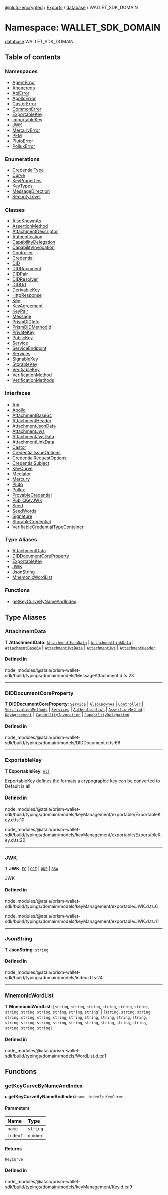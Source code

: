 [@pluto-encrypted](../README.md) / [Exports](../modules.md) / [database](database.md) / WALLET\_SDK\_DOMAIN

# Namespace: WALLET\_SDK\_DOMAIN

[database](database.md).WALLET_SDK_DOMAIN

## Table of contents

### Namespaces

- [AgentError](database.WALLET_SDK_DOMAIN.AgentError.md)
- [Anoncreds](database.WALLET_SDK_DOMAIN.Anoncreds.md)
- [ApiError](database.WALLET_SDK_DOMAIN.ApiError.md)
- [ApolloError](database.WALLET_SDK_DOMAIN.ApolloError.md)
- [CastorError](database.WALLET_SDK_DOMAIN.CastorError.md)
- [CommonError](database.WALLET_SDK_DOMAIN.CommonError.md)
- [ExportableKey](database.WALLET_SDK_DOMAIN.ExportableKey.md)
- [ImportableKey](database.WALLET_SDK_DOMAIN.ImportableKey.md)
- [JWK](database.WALLET_SDK_DOMAIN.JWK.md)
- [MercuryError](database.WALLET_SDK_DOMAIN.MercuryError.md)
- [PEM](database.WALLET_SDK_DOMAIN.PEM.md)
- [PlutoError](database.WALLET_SDK_DOMAIN.PlutoError.md)
- [PolluxError](database.WALLET_SDK_DOMAIN.PolluxError.md)

### Enumerations

- [CredentialType](../enums/database.WALLET_SDK_DOMAIN.CredentialType.md)
- [Curve](../enums/database.WALLET_SDK_DOMAIN.Curve.md)
- [KeyProperties](../enums/database.WALLET_SDK_DOMAIN.KeyProperties.md)
- [KeyTypes](../enums/database.WALLET_SDK_DOMAIN.KeyTypes.md)
- [MessageDirection](../enums/database.WALLET_SDK_DOMAIN.MessageDirection.md)
- [SecurityLevel](../enums/database.WALLET_SDK_DOMAIN.SecurityLevel.md)

### Classes

- [AlsoKnownAs](../classes/database.WALLET_SDK_DOMAIN.AlsoKnownAs.md)
- [AssertionMethod](../classes/database.WALLET_SDK_DOMAIN.AssertionMethod.md)
- [AttachmentDescriptor](../classes/database.WALLET_SDK_DOMAIN.AttachmentDescriptor.md)
- [Authentication](../classes/database.WALLET_SDK_DOMAIN.Authentication.md)
- [CapabilityDelegation](../classes/database.WALLET_SDK_DOMAIN.CapabilityDelegation.md)
- [CapabilityInvocation](../classes/database.WALLET_SDK_DOMAIN.CapabilityInvocation.md)
- [Controller](../classes/database.WALLET_SDK_DOMAIN.Controller.md)
- [Credential](../classes/database.WALLET_SDK_DOMAIN.Credential.md)
- [DID](../classes/database.WALLET_SDK_DOMAIN.DID.md)
- [DIDDocument](../classes/database.WALLET_SDK_DOMAIN.DIDDocument.md)
- [DIDPair](../classes/database.WALLET_SDK_DOMAIN.DIDPair.md)
- [DIDResolver](../classes/database.WALLET_SDK_DOMAIN.DIDResolver.md)
- [DIDUrl](../classes/database.WALLET_SDK_DOMAIN.DIDUrl.md)
- [DerivableKey](../classes/database.WALLET_SDK_DOMAIN.DerivableKey.md)
- [HttpResponse](../classes/database.WALLET_SDK_DOMAIN.HttpResponse.md)
- [Key](../classes/database.WALLET_SDK_DOMAIN.Key.md)
- [KeyAgreement](../classes/database.WALLET_SDK_DOMAIN.KeyAgreement.md)
- [KeyPair](../classes/database.WALLET_SDK_DOMAIN.KeyPair.md)
- [Message](../classes/database.WALLET_SDK_DOMAIN.Message.md)
- [PrismDIDInfo](../classes/database.WALLET_SDK_DOMAIN.PrismDIDInfo.md)
- [PrismDIDMethodId](../classes/database.WALLET_SDK_DOMAIN.PrismDIDMethodId.md)
- [PrivateKey](../classes/database.WALLET_SDK_DOMAIN.PrivateKey.md)
- [PublicKey](../classes/database.WALLET_SDK_DOMAIN.PublicKey.md)
- [Service](../classes/database.WALLET_SDK_DOMAIN.Service.md)
- [ServiceEndpoint](../classes/database.WALLET_SDK_DOMAIN.ServiceEndpoint.md)
- [Services](../classes/database.WALLET_SDK_DOMAIN.Services.md)
- [SignableKey](../classes/database.WALLET_SDK_DOMAIN.SignableKey.md)
- [StorableKey](../classes/database.WALLET_SDK_DOMAIN.StorableKey.md)
- [VerifiableKey](../classes/database.WALLET_SDK_DOMAIN.VerifiableKey.md)
- [VerificationMethod](../classes/database.WALLET_SDK_DOMAIN.VerificationMethod.md)
- [VerificationMethods](../classes/database.WALLET_SDK_DOMAIN.VerificationMethods.md)

### Interfaces

- [Api](../interfaces/database.WALLET_SDK_DOMAIN.Api.md)
- [Apollo](../interfaces/database.WALLET_SDK_DOMAIN.Apollo.md)
- [AttachmentBase64](../interfaces/database.WALLET_SDK_DOMAIN.AttachmentBase64.md)
- [AttachmentHeader](../interfaces/database.WALLET_SDK_DOMAIN.AttachmentHeader.md)
- [AttachmentJsonData](../interfaces/database.WALLET_SDK_DOMAIN.AttachmentJsonData.md)
- [AttachmentJws](../interfaces/database.WALLET_SDK_DOMAIN.AttachmentJws.md)
- [AttachmentJwsData](../interfaces/database.WALLET_SDK_DOMAIN.AttachmentJwsData.md)
- [AttachmentLinkData](../interfaces/database.WALLET_SDK_DOMAIN.AttachmentLinkData.md)
- [Castor](../interfaces/database.WALLET_SDK_DOMAIN.Castor.md)
- [CredentialIssueOptions](../interfaces/database.WALLET_SDK_DOMAIN.CredentialIssueOptions.md)
- [CredentialRequestOptions](../interfaces/database.WALLET_SDK_DOMAIN.CredentialRequestOptions.md)
- [CredentialSubject](../interfaces/database.WALLET_SDK_DOMAIN.CredentialSubject.md)
- [KeyCurve](../interfaces/database.WALLET_SDK_DOMAIN.KeyCurve.md)
- [Mediator](../interfaces/database.WALLET_SDK_DOMAIN.Mediator.md)
- [Mercury](../interfaces/database.WALLET_SDK_DOMAIN.Mercury.md)
- [Pluto](../interfaces/database.WALLET_SDK_DOMAIN.Pluto.md)
- [Pollux](../interfaces/database.WALLET_SDK_DOMAIN.Pollux.md)
- [ProvableCredential](../interfaces/database.WALLET_SDK_DOMAIN.ProvableCredential.md)
- [PublicKeyJWK](../interfaces/database.WALLET_SDK_DOMAIN.PublicKeyJWK.md)
- [Seed](../interfaces/database.WALLET_SDK_DOMAIN.Seed.md)
- [SeedWords](../interfaces/database.WALLET_SDK_DOMAIN.SeedWords.md)
- [Signature](../interfaces/database.WALLET_SDK_DOMAIN.Signature.md)
- [StorableCredential](../interfaces/database.WALLET_SDK_DOMAIN.StorableCredential.md)
- [VerifiableCredentialTypeContainer](../interfaces/database.WALLET_SDK_DOMAIN.VerifiableCredentialTypeContainer.md)

### Type Aliases

- [AttachmentData](database.WALLET_SDK_DOMAIN.md#attachmentdata)
- [DIDDocumentCoreProperty](database.WALLET_SDK_DOMAIN.md#diddocumentcoreproperty)
- [ExportableKey](database.WALLET_SDK_DOMAIN.md#exportablekey)
- [JWK](database.WALLET_SDK_DOMAIN.md#jwk)
- [JsonString](database.WALLET_SDK_DOMAIN.md#jsonstring)
- [MnemonicWordList](database.WALLET_SDK_DOMAIN.md#mnemonicwordlist)

### Functions

- [getKeyCurveByNameAndIndex](database.WALLET_SDK_DOMAIN.md#getkeycurvebynameandindex)

## Type Aliases

### AttachmentData

Ƭ **AttachmentData**: [`AttachmentJsonData`](../interfaces/database.WALLET_SDK_DOMAIN.AttachmentJsonData.md) \| [`AttachmentLinkData`](../interfaces/database.WALLET_SDK_DOMAIN.AttachmentLinkData.md) \| [`AttachmentBase64`](../interfaces/database.WALLET_SDK_DOMAIN.AttachmentBase64.md) \| [`AttachmentJwsData`](../interfaces/database.WALLET_SDK_DOMAIN.AttachmentJwsData.md) \| [`AttachmentJws`](../interfaces/database.WALLET_SDK_DOMAIN.AttachmentJws.md) \| [`AttachmentHeader`](../interfaces/database.WALLET_SDK_DOMAIN.AttachmentHeader.md)

#### Defined in

node_modules/@atala/prism-wallet-sdk/build/typings/domain/models/MessageAttachment.d.ts:23

___

### DIDDocumentCoreProperty

Ƭ **DIDDocumentCoreProperty**: [`Service`](../classes/database.WALLET_SDK_DOMAIN.Service.md) \| [`AlsoKnownAs`](../classes/database.WALLET_SDK_DOMAIN.AlsoKnownAs.md) \| [`Controller`](../classes/database.WALLET_SDK_DOMAIN.Controller.md) \| [`VerificationMethods`](../classes/database.WALLET_SDK_DOMAIN.VerificationMethods.md) \| [`Services`](../classes/database.WALLET_SDK_DOMAIN.Services.md) \| [`Authentication`](../classes/database.WALLET_SDK_DOMAIN.Authentication.md) \| [`AssertionMethod`](../classes/database.WALLET_SDK_DOMAIN.AssertionMethod.md) \| [`KeyAgreement`](../classes/database.WALLET_SDK_DOMAIN.KeyAgreement.md) \| [`CapabilityInvocation`](../classes/database.WALLET_SDK_DOMAIN.CapabilityInvocation.md) \| [`CapabilityDelegation`](../classes/database.WALLET_SDK_DOMAIN.CapabilityDelegation.md)

#### Defined in

node_modules/@atala/prism-wallet-sdk/build/typings/domain/models/DIDDocument.d.ts:66

___

### ExportableKey

Ƭ **ExportableKey**: [`All`](database.WALLET_SDK_DOMAIN.ExportableKey.md#all)

ExportableKey defines the formats a crypographic key can be converted to
Default is all

#### Defined in

node_modules/@atala/prism-wallet-sdk/build/typings/domain/models/keyManagement/exportable/ExportableKey.d.ts:10

node_modules/@atala/prism-wallet-sdk/build/typings/domain/models/keyManagement/exportable/ExportableKey.d.ts:20

___

### JWK

Ƭ **JWK**: [`EC`](../interfaces/database.WALLET_SDK_DOMAIN.JWK.EC.md) \| [`OCT`](../interfaces/database.WALLET_SDK_DOMAIN.JWK.OCT.md) \| [`OKP`](../interfaces/database.WALLET_SDK_DOMAIN.JWK.OKP.md) \| [`RSA`](../interfaces/database.WALLET_SDK_DOMAIN.JWK.RSA.md)

JWK

#### Defined in

node_modules/@atala/prism-wallet-sdk/build/typings/domain/models/keyManagement/exportable/JWK.d.ts:6

node_modules/@atala/prism-wallet-sdk/build/typings/domain/models/keyManagement/exportable/JWK.d.ts:11

___

### JsonString

Ƭ **JsonString**: `string`

#### Defined in

node_modules/@atala/prism-wallet-sdk/build/typings/domain/models/index.d.ts:24

___

### MnemonicWordList

Ƭ **MnemonicWordList**: [`string`, `string`, `string`, `string`, `string`, `string`, `string`, `string`, `string`, `string`, `string`, `string`] \| [`string`, `string`, `string`, `string`, `string`, `string`, `string`, `string`, `string`, `string`, `string`, `string`, `string`, `string`, `string`, `string`, `string`, `string`, `string`, `string`, `string`, `string`, `string`, `string`]

#### Defined in

node_modules/@atala/prism-wallet-sdk/build/typings/domain/models/WordList.d.ts:1

## Functions

### getKeyCurveByNameAndIndex

▸ **getKeyCurveByNameAndIndex**(`name`, `index?`): `KeyCurve`

#### Parameters

| Name | Type |
| :------ | :------ |
| `name` | `string` |
| `index?` | `number` |

#### Returns

`KeyCurve`

#### Defined in

node_modules/@atala/prism-wallet-sdk/build/typings/domain/models/keyManagement/Key.d.ts:9
